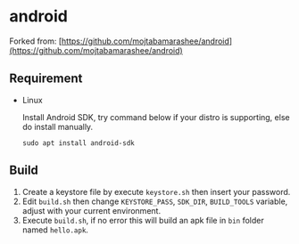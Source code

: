 # android

Forked from: [https://github.com/mojtabamarashee/android](https://github.com/mojtabamarashee/android)

## Requirement

- Linux

  Install Android SDK, try command below if your distro is supporting, else do install manually.
  ```
  sudo apt install android-sdk
  ```

## Build

1. Create a keystore file by execute `keystore.sh` then insert your password.
2. Edit `build.sh` then change `KEYSTORE_PASS`, `SDK_DIR`, `BUILD_TOOLS` variable, adjust with your current environment.
3. Execute `build.sh`, if no error this will build an apk file in `bin` folder named `hello.apk`.